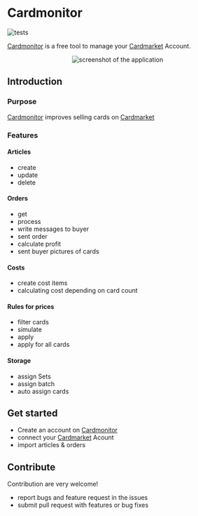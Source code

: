 <p align="center">
    <h1>Cardmonitor</h1>
    <img src="https://github.com/Cardmonitor/cardmonitor/workflows/tests/badge.svg" alt="tests">
</p>

[Cardmonitor](https://www.cardmonitor.de) is a free tool to manage your [Cardmarket](https://cardmarket.com) Account.

<p align="center">
    <img src="https://www.cardmonitor.de/storage/landing/dashboard.png" alt="screenshot of the application">
</p>

## Introduction

### Purpose

[Cardmonitor](https://www.cardmonitor.de) improves selling cards on [Cardmarket](https://cardmarket.com)

### Features

#### Articles

- create
- update
- delete

#### Orders

- get 
- process
- write messages to buyer
- sent order
- calculate profit
- sent buyer pictures of cards

#### Costs

- create cost items
- calculating cost depending on card count

#### Rules for prices

- filter cards
- simulate
- apply
- apply for all cards

#### Storage

- assign Sets
- assign batch
- auto assign cards

## Get started

- Create an account on [Cardmonitor](https://www.cardmonitor.de)
- connect your [Cardmarket](https://cardmarket.com) Acount 
- import articles & orders

## Contribute

Contribution are very welcome!

- report bugs and feature request in the issues
- submit pull request with features or bug fixes

